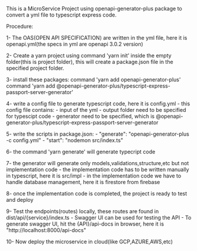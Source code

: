 This is a MicroService Project using openapi-generator-plus package to convert a yml file to typescript express code.

Procedure:

1- The OAS(OPEN API SPECIFICATION) are written in the yml file, here it is openapi.yml(the specs in yml are openapi 3.0.2 version)

2- Create a yarn project using command 'yarn init' inside the empty folder(this is project folder), this will create a package.json file in the specified project folder.

3- install these packages:
	 command 'yarn add openapi-generator-plus'
	 command 'yarn add @openapi-generator-plus/typescript-express-passport-server-generator'

4- write a config file to generate typescript code, here it is config.yml
	- this config file contains:
		- input of the yml
		- output folder need to be specified for typescipt code
		- generator need to be specified, which is @openapi-generator-plus/typescript-express-passport-server-generator

5- write the scripts in package.json:
	- "generate": "openapi-generator-plus -c config.yml"
	- "start": "nodemon src/index.ts"

6- the command 'yarn generate' will generate typecript code

7- the generator will generate only models,validations,structure,etc but not implementation code
	- the implementation code has to be written manually in typescript, here it is src/impl
	- in the implementation code we have to handle database management, here it is firestore from firebase

8- once the implementation code is completed, the project is ready to test and deploy

9- Test the endpoints(routes) locally, these routes are found in dist/api/{service}/index.ts
	- Swagger UI can be used for testing the API
	- To generate swagger UI, hit the {API}/api-docs in browser, here it is "http://localhost:8000/api-docs"

10- Now deploy the microservice in cloud(like GCP,AZURE,AWS,etc)

